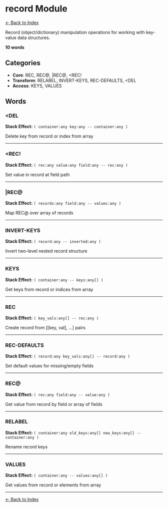 # record Module

[← Back to Index](../index.md)

Record (object/dictionary) manipulation operations for working with key-value data structures.

**10 words**

## Categories

- **Core**: REC, REC@, |REC@, <REC!
- **Transform**: RELABEL, INVERT-KEYS, REC-DEFAULTS, <DEL
- **Access**: KEYS, VALUES

## Words

### <DEL

**Stack Effect:** `( container:any key:any -- container:any )`

Delete key from record or index from array

---

### <REC!

**Stack Effect:** `( rec:any value:any field:any -- rec:any )`

Set value in record at field path

---

### |REC@

**Stack Effect:** `( records:any field:any -- values:any )`

Map REC@ over array of records

---

### INVERT-KEYS

**Stack Effect:** `( record:any -- inverted:any )`

Invert two-level nested record structure

---

### KEYS

**Stack Effect:** `( container:any -- keys:any[] )`

Get keys from record or indices from array

---

### REC

**Stack Effect:** `( key_vals:any[] -- rec:any )`

Create record from [[key, val], ...] pairs

---

### REC-DEFAULTS

**Stack Effect:** `( record:any key_vals:any[] -- record:any )`

Set default values for missing/empty fields

---

### REC@

**Stack Effect:** `( rec:any field:any -- value:any )`

Get value from record by field or array of fields

---

### RELABEL

**Stack Effect:** `( container:any old_keys:any[] new_keys:any[] -- container:any )`

Rename record keys

---

### VALUES

**Stack Effect:** `( container:any -- values:any[] )`

Get values from record or elements from array

---


[← Back to Index](../index.md)
